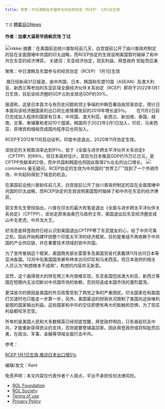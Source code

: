 ```yaml
---
title: 聚焦：中日澳韩及东盟参与的经贸协定（RCEP） 1月1日生效
---
```

`丁过` [轉載自GNews](https://gnews.org/zh-hans/1806951/)

#### 作者：加拿大温哥华扬帆农场 丁过
![](https://assets.gnews.org/wp-content/uploads/2021/12/IMG_0171.jpeg)nikkei
摘要：在美国前总统川普缷任前几天，白宫提前公开了由川普政府制定的旨在全面围堵中共国的印太战略，而RCEP协定的生效说明美国暂时输掉了和中共在东亚的经济博弈。
关键词：东亚经济协定，现实利益，拜登政府 知耻而后勇

聚焦：中日澳韩及东盟参与的经贸协定（RCEP） 1月1日生效

 据日经新闻31日报道，由中共国、日本、韩国和东盟10国（ASEAN）及澳大利亚、新西兰等参加的东亚区域全面经济伙伴关系协定（RCEP）即将于2022年1月1日生效，目前该经济圈的GDP占到全球总GDP的30%。

报道称，这是日本首次与有历史问题和领土争端的中韩签署自由贸易协定，预计日本面向该经济圈国家的出口将比疫情爆发前的2019年增长逾5％。
   
 在11月2日前已完成加入程序的国家有日本、中共国、澳大利亚、新西兰、新加坡、泰国、越南、文莱、柬埔寨和老挝10个国家。韩国将于2022年2月1日加入，印尼、马来西亚、菲律宾和缅甸完成国内程序后也将加入。

RCEP于2012年11月启动谈判，印度中途退出，2020年11月协定生效。

该协定的关税取消率达到91％，低于《全面与进步跨太平洋伙伴关系协定》（CPTPP）的99％，但日本政府估计，其将为日本推高GDP约15万亿日元，是CPTPP贡献率的2倍，而中共国和韩国也将因此取得2％左右的出口增长。
![](https://assets.gnews.org/wp-content/uploads/2021/12/image-485.jpeg)comments
毫无疑问，RCEP协定的生效为中共国的“世界工厂”找到了一个外销市场，中共起码得到了喘息的机会。

在美国前总统川普缷任前几天，白宫提前公开了由川普政府制定的旨在全面围堵中共国的印太战略，而RCEP协定的生效说明美国暂时输掉了和中共在东亚的经济博弈。

郭文贵先生曾经指出，川普在印太的最大败笔是退出《全面与进步跨太平洋伙伴关系协定》（CPTPP），该协定原来由奥巴马政府主导，美国退出后东亚经济圈变成山中无老虎，中共当大王。

好消息是拜登政府已经认识到美国退出CPTPP寒了东亚盟友的心，给了中共可乘之机，因此开始构建环绕整个印度太平洋的经济框架，目的是重组不再依赖于中共国的产业供应链，并在重要技术领域封锁中共国。

为了宣传推销这个框架，美国商务部长雷蒙多及美国贸易代表戴琪11月访问日本等亚洲各国。12月中旬美国国务卿布林肯访问印尼和马来西亚。但日本政府的相关人员认为“构想根本不成熟”，构想的内容并无新意。

显然，这个画得很大的饼在两三年内很难实现，东亚各国包括澳大利亚、新西兰等国在短期内无法切断对中共国市场的依赖，否则将造成本国市场的激烈震荡。

更深层次的原因是美国的外交政策受到了两党之争的严重困扰，印太国家在和美国打交道时也只能走一步算一步，另外，美国窘迫的财政状况限制了美国向这些唯利是图的国家输出利益。这些国家和中共的交往即使有再大的抵触和恐惧，为了现实利益都咬牙忍受。

所幸的是美国人民和大多数精英已经彻底觉醒，拜登政府明白，只有奋起抗击中共，才能重新获得民众的支持，否则就要卷铺盖回家。因此拜登政府或将知耻而后勇，在政治、军事、金融等领域全面打击中共。

参考：

[RCEP 1月1日生效,推动日本出口增5％](https://cn.nikkei.com/politicsaeconomy/investtrade/47173-2021-12-31-04-59-21.html)

编辑/发文：Kent



 

免责声明：本文内容仅代表作者个人观点，平台不承担任何法律风险。

- [ROL Foundation](https://rolfoundation.org/)
- [ROL Society](https://rolsociety.org/)
- [Terms of use](https://gnews.org/terms-of-use-3/)
- [Privacy Policy](https://gnews.org/privacy-policy/)

